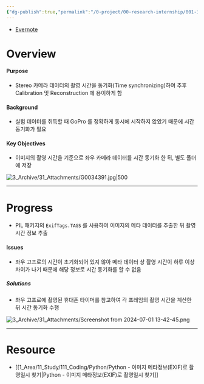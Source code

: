 ```yaml
---
{"dg-publish":true,"permalink":"/0-project/00-research-internship/001-3-d-reconstruction/time-synchronizing/","tags":["Project","Project/Stereo2PCD"],"noteIcon":"","created":"2024-07-09"}
---
```


- [Evernote](https://www.evernote.com/shard/s515/sh/07e72a43-ebf0-bcdb-9998-539d9d9df5c7/h1JE9gPgLl1KRIXs1mTqPr9IzYUACmdIqTy34fD4-e4-gg-F8pcNufh8DQ)
# Overview
#### Purpose
- Stereo 카메라 데이터의 촬영 시간을 동기화(Time synchronizing)하여 추후 Calibration 및 Reconstruction 에 용이하게 함

#### Background
- 실험 데이터를 취득할 때 GoPro 를 정확하게 동시에 시작하지 않았기 때문에 시간 동기화가 필요

#### Key Objectives
- 이미지의 촬영 시간을 기준으로 좌우 카메라 데이터를 시간 동기화 한 뒤, 별도 폴더에 저장

![3_Archive/31_Attachments/G0034391.jpg|500](/img/user/3_Archive/31_Attachments/G0034391.jpg)

---
# Progress

- PIL 패키지의 `ExifTags.TAGS` 를 사용하여 이미지의 메타 데이터를 추출한 뒤 촬영 시간 정보 추출
#### Issues
- 좌우 고프로의 시간이 초기화되어 있지 않아 메타 데이터 상 촬영 시간이 하루 이상 차이가 나기 때문에 해당 정보로 시간 동기화를 할 수 없음

##### Solutions
- 좌우 고프로에 촬영된 휴대폰 타이머를 참고하여 각 프레임의 촬영 시간을 계산한 뒤 시간 동기화 수행

![3_Archive/31_Attachments/Screenshot from 2024-07-01 13-42-45.png](/img/user/3_Archive/31_Attachments/Screenshot%20from%202024-07-01%2013-42-45.png)

---
# Resource

- [[1_Area/11_Study/111_Coding/Python/Python - 이미지 메타정보(EXIF)로 촬영일시 찾기\|Python - 이미지 메타정보(EXIF)로 촬영일시 찾기]]

